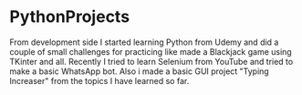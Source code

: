 # PythonProjects

From development side I started learning Python from Udemy and did a couple of small challenges for 
practicing like made a Blackjack game using TKinter and all.
Recently I tried to learn Selenium from YouTube and tried to make a basic WhatsApp bot.
Also i made a basic GUI project "Typing Increaser" from the topics I have learned so far.